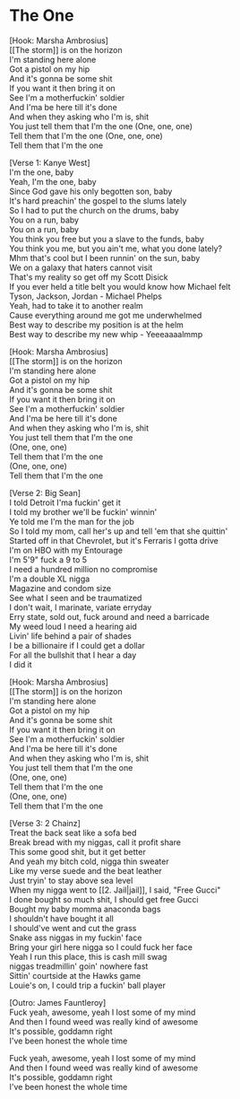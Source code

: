 # The One

[Hook: Marsha Ambrosius]  
[[The storm]] is on the horizon  
I'm standing here alone  
Got a pistol on my hip  
And it's gonna be some shit  
If you want it then bring it on  
See I'm a motherfuckin' soldier  
And I'ma be here till it's done  
And when they asking who I'm is, shit  
You just tell them that I'm the one (One, one, one)  
Tell them that I'm the one (One, one, one)  
Tell them that I'm the one  

[Verse 1: Kanye West]  
I'm the one, baby  
Yeah, I'm the one, baby  
Since God gave his only begotten son, baby  
It's hard preachin' the gospel to the slums lately  
So I had to put the church on the drums, baby  
You on a run, baby  
You on a run, baby  
You think you free but you a slave to the funds, baby  
You think you me, but you ain't me, what you done lately?  
Mhm that's cool but I been runnin' on the sun, baby  
We on a galaxy that haters cannot visit  
That's my reality so get off my Scott Disick  
If you ever held a title belt you would know how Michael felt  
Tyson, Jackson, Jordan - Michael Phelps  
Yeah, had to take it to another realm  
Cause everything around me got me underwhelmed  
Best way to describe my position is at the helm  
Best way to describe my new whip - Yeeeaaaalmmp  

[Hook: Marsha Ambrosius]  
[[The storm]] is on the horizon  
I'm standing here alone  
Got a pistol on my hip  
And it's gonna be some shit  
If you want it then bring it on  
See I'm a motherfuckin' soldier  
And I'ma be here till it's done  
And when they asking who I'm is, shit  
You just tell them that I'm the one  
(One, one, one)  
Tell them that I'm the one  
(One, one, one)  
Tell them that I'm the one  

[Verse 2: Big Sean]  
I told Detroit I'ma fuckin' get it  
I told my brother we'll be fuckin' winnin'  
Ye told me I'm the man for the job  
So I told my mom, call her's up and tell 'em that she quittin'  
Started off in that Chevrolet, but it's Ferraris I gotta drive  
I'm on HBO with my Entourage  
I'm 5'9" fuck a 9 to 5  
I need a hundred million no compromise  
I'm a double XL nigga  
Magazine and condom size  
See what I seen and be traumatized  
I don't wait, I marinate, variate erryday  
Erry state, sold out, fuck around and need a barricade  
My weed loud I need a hearing aid  
Livin' life behind a pair of shades  
I be a billionaire if I could get a dollar  
For all the bullshit that I hear a day  
I did it  

[Hook: Marsha Ambrosius]  
[[The storm]] is on the horizon  
I'm standing here alone  
Got a pistol on my hip  
And it's gonna be some shit  
If you want it then bring it on  
See I'm a motherfuckin' soldier  
And I'ma be here till it's done  
And when they asking who I'm is, shit  
You just tell them that I'm the one  
(One, one, one)  
Tell them that I'm the one  
(One, one, one)  
Tell them that I'm the one  

[Verse 3: 2 Chainz]  
Treat the back seat like a sofa bed  
Break bread with my niggas, call it profit share  
This some good shit, but it get better  
And yeah my bitch cold, nigga thin sweater  
Like my verse suede and the beat leather  
Just tryin' to stay above sea level  
When my nigga went to [[2. Jail|jail]], I said, "Free Gucci"  
I done bought so much shit, I should get free Gucci  
Bought my baby momma anaconda bags  
I shouldn't have bought it all  
I should've went and cut the grass  
Snake ass niggas in my fuckin' face  
Bring your girl here nigga so I could fuck her face  
Yeah I run this place, this is cash mill swag  
niggas treadmillin' goin' nowhere fast  
Sittin' courtside at the Hawks game  
Louie's on, I could trip a fuckin' ball player  

[Outro: James Fauntleroy]  
Fuck yeah, awesome, yeah I lost some of my mind  
And then I found weed was really kind of awesome  
It's possible, goddamn right  
I've been honest the whole time  

Fuck yeah, awesome, yeah I lost some of my mind  
And then I found weed was really kind of awesome  
It's possible, goddamn right  
I've been honest the whole time
